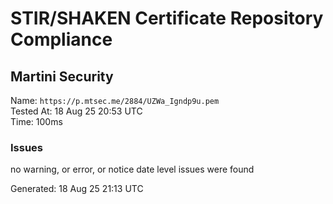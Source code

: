 # STIR/SHAKEN Certificate Repository Compliance

## Martini Security

Name: `https://p.mtsec.me/2884/UZWa_Igndp9u.pem`\
Tested At: 18 Aug 25 20:53 UTC\
Time: 100ms

### Issues

no warning, or error, or notice date level issues were found

Generated: 18 Aug 25 21:13 UTC